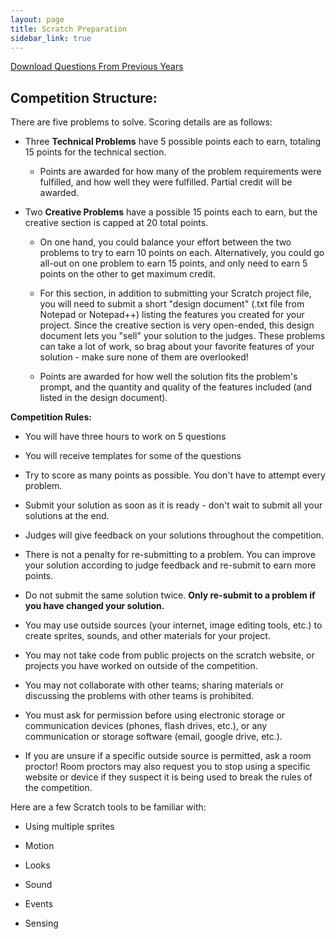 ```yaml
---
layout: page
title: Scratch Preparation
sidebar_link: true
---
```


[Download Questions From Previous Years]({{site.baseurl}}/assets/Scratch2017.pdf)

## Competition Structure:

There are five problems to solve. Scoring details are as follows:

-   Three **Technical Problems** have 5 possible points each to earn,
    totaling 15 points for the technical section.

    -   Points are awarded for how many of the problem requirements were
        fulfilled, and how well they were fulfilled. Partial credit will
        be awarded.

-   Two **Creative Problems** have a possible 15 points each to earn,
    but the creative section is capped at 20 total points.

    -   On one hand, you could balance your effort between the two
        problems to try to earn 10 points on each. Alternatively, you
        could go all-out on one problem to earn 15 points, and only need
        to earn 5 points on the other to get maximum credit.

    -   For this section, in addition to submitting your Scratch project
        file, you will need to submit a short "design document" (.txt
        file from Notepad or Notepad++) listing the features you created
        for your project. Since the creative section is very open-ended,
        this design document lets you "sell" your solution to the
        judges. These problems can take a lot of work, so brag about
        your favorite features of your solution - make sure none of them
        are overlooked!

    -   Points are awarded for how well the solution fits the problem's
        prompt, and the quantity and quality of the features included
        (and listed in the design document).

**Competition Rules:**

-   You will have three hours to work on 5 questions

-   You will receive templates for some of the questions

-   Try to score as many points as possible. You don't have to attempt
    every problem.

-   Submit your solution as soon as it is ready - don't wait to submit
    all your solutions at the end.

-   Judges will give feedback on your solutions throughout the
    competition.

-   There is not a penalty for re-submitting to a problem. You can
    improve your solution according to judge feedback and re-submit to
    earn more points.

-   Do not submit the same solution twice. **Only re-submit to a problem
    if you have changed your solution.**

-   You may use outside sources (your internet, image editing tools,
    etc.) to create sprites, sounds, and other materials for your
    project.

-   You may not take code from public projects on the scratch website,
    or projects you have worked on outside of the competition.

-   You may not collaborate with other teams; sharing materials or
    discussing the problems with other teams is prohibited.

-   You must ask for permission before using electronic storage or
    communication devices (phones, flash drives, etc.), or any
    communication or storage software (email, google drive, etc.).

-   If you are unsure if a specific outside source is permitted, ask a
    room proctor! Room proctors may also request you to stop using a
    specific website or device if they suspect it is being used to break
    the rules of the competition.

Here are a few Scratch tools to be familiar with:

-   Using multiple sprites

-   Motion

-   Looks

-   Sound

-   Events

-   Sensing
